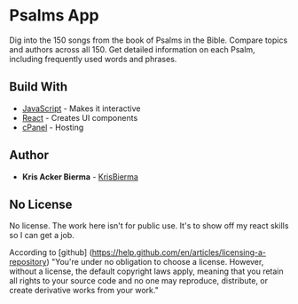 # Psalms App

Dig into the 150 songs from the book of Psalms in the Bible. Compare topics and authors across all 150. Get detailed information on each Psalm, including frequently used words and phrases.


## Build With

* [JavaScript](https://developer.mozilla.org/en-US/docs/Web/JavaScript) - Makes it interactive
* [React](https://reactjs.org/) - Creates UI components
* [cPanel](https://www.cpanel.net/) - Hosting


## Author

* **Kris Acker Bierma** - [KrisBierma](https://github.com/KrisBierma)


## No License

No license. The work here isn't for public use. It's to show off my react skills so I can get a job.

According to [github] (https://help.github.com/en/articles/licensing-a-repository) "You're under no obligation to choose a license. However, without a license, the default copyright laws apply, meaning that you retain all rights to your source code and no one may reproduce, distribute, or create derivative works from your work."
